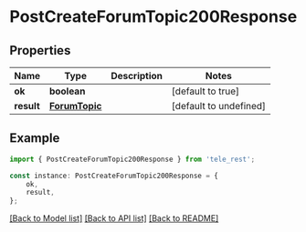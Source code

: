 # PostCreateForumTopic200Response


## Properties

Name | Type | Description | Notes
------------ | ------------- | ------------- | -------------
**ok** | **boolean** |  | [default to true]
**result** | [**ForumTopic**](ForumTopic.md) |  | [default to undefined]

## Example

```typescript
import { PostCreateForumTopic200Response } from 'tele_rest';

const instance: PostCreateForumTopic200Response = {
    ok,
    result,
};
```

[[Back to Model list]](../README.md#documentation-for-models) [[Back to API list]](../README.md#documentation-for-api-endpoints) [[Back to README]](../README.md)

